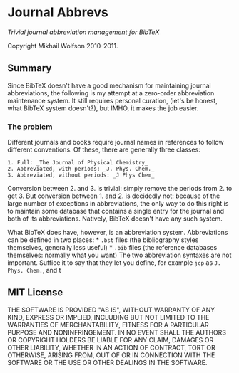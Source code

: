 Journal Abbrevs
===============

_Trivial journal abbreviation management for BibTeX_

Copyright Mikhail Wolfson 2010-2011.

Summary
-------

Since BibTeX doesn't have a good mechanism for maintaining journal abbreviations,
the following is my attempt at a zero-order abbreviation maintenance system. It
still requires personal curation, (let's be honest, what BibTeX system
doesn't?), but IMHO, it makes the job easier.

### The problem
Different journals and books require journal names in references to follow
different conventions. Of these, there are generally three classes:

	1. Full: _The Journal of Physical Chemistry_
	2. Abbreviated, with periods: _J. Phys. Chem._
	3. Abbreviated, without periods: _J Phys Chem_

Conversion between 2. and 3. is trivial: simply remove the periods from 2. to
get 3. But conversion between 1. and 2. is decidedly not: because of the large
number of exceptions in abbreviations, the only way to do this right is to
maintain some database that contains a single entry for the journal and both of
its abbreviations. Natively, BibTeX doesn't have any such system.

What BibTeX does have, however, is an abbreviation system. Abbreviations can be
defined in two places: 
	* `.bst` files (the bibliography styles themselves, generally less useful)
	* `.bib` files (the reference databases themselves: normally what you want)
The two abbreviation syntaxes are not important. Suffice it to say that they let
you define, for example `jcp` as `J. Phys. Chem.`, and t




MIT License
-----------
THE SOFTWARE IS PROVIDED "AS IS", WITHOUT WARRANTY OF ANY KIND, EXPRESS OR
IMPLIED, INCLUDING BUT NOT LIMITED TO THE WARRANTIES OF MERCHANTABILITY, FITNESS
FOR A PARTICULAR PURPOSE AND NONINFRINGEMENT. IN NO EVENT SHALL THE AUTHORS OR
COPYRIGHT HOLDERS BE LIABLE FOR ANY CLAIM, DAMAGES OR OTHER LIABILITY, WHETHER
IN AN ACTION OF CONTRACT, TORT OR OTHERWISE, ARISING FROM, OUT OF OR IN
CONNECTION WITH THE SOFTWARE OR THE USE OR OTHER DEALINGS IN THE SOFTWARE.

